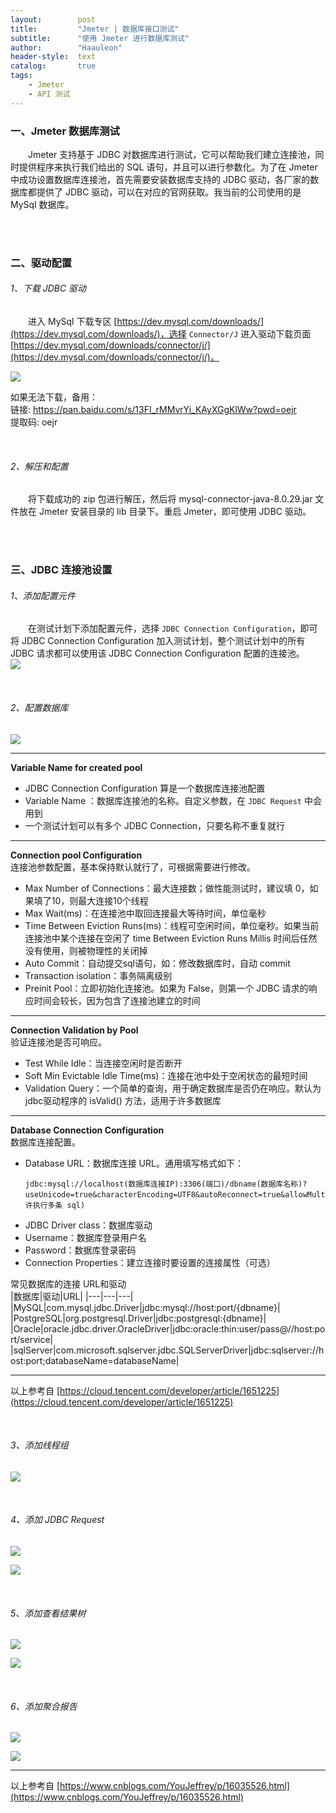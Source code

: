 ```yaml
---
layout:        post
title:         "Jmeter | 数据库接口测试"
subtitle:      "使用 Jmeter 进行数据库测试"
author:        "Haauleon"
header-style:  text
catalog:       true
tags:
    - Jmeter
    - API 测试
---
```


### 一、Jmeter 数据库测试
&emsp;&emsp;Jmeter 支持基于 JDBC 对数据库进行测试，它可以帮助我们建立连接池，同时提供程序来执行我们给出的 SQL 语句，并且可以进行参数化。为了在 Jmeter 中成功设置数据库连接池，首先需要安装数据库支持的 JDBC 驱动，各厂家的数据库都提供了 JDBC 驱动，可以在对应的官网获取。我当前的公司使用的是 MySql 数据库。      

<br>
<br>

### 二、驱动配置
###### 1、下载 JDBC 驱动
&emsp;&emsp;进入 MySql 下载专区 [https://dev.mysql.com/downloads/](https://dev.mysql.com/downloads/)，选择 `Connector/J` 进入驱动下载页面 [https://dev.mysql.com/downloads/connector/j/](https://dev.mysql.com/downloads/connector/j/)。   

![](\img\in-post\post-jmeter\2022-07-18-jmeter-database-1.png)     

如果无法下载，备用：     
链接: https://pan.baidu.com/s/13FI_rMMvrYi_KAyXGgKlWw?pwd=oejr    
提取码: oejr 

<br>

###### 2、解压和配置
&emsp;&emsp;将下载成功的 zip 包进行解压，然后将 mysql-connector-java-8.0.29.jar 文件放在 Jmeter 安装目录的 lib 目录下。重启 Jmeter，即可使用 JDBC 驱动。    

<br>
<br>

### 三、JDBC 连接池设置
###### 1、添加配置元件
&emsp;&emsp;在测试计划下添加配置元件，选择 `JDBC Connection Configuration`，即可将 JDBC Connection Configuration 加入测试计划，整个测试计划中的所有 JDBC 请求都可以使用该 JDBC Connection Configuration 配置的连接池。     
![](\img\in-post\post-jmeter\2022-07-18-jmeter-database-2.png)         

<br>

###### 2、配置数据库
![](\img\in-post\post-jmeter\2022-07-18-jmeter-database-3.png)     

---

**Variable Name for created pool**       
- JDBC Connection Configuration 算是一个数据库连接池配置
- Variable Name ：数据库连接池的名称。自定义参数，在 `JDBC Request` 中会用到
- 一个测试计划可以有多个 JDBC Connection，只要名称不重复就行

---
**Connection pool Configuration**    
连接池参数配置，基本保持默认就行了，可根据需要进行修改。    
- Max Number of Connections：最大连接数；做性能测试时，建议填 0，如果填了10，则最大连接10个线程
- Max Wait(ms)：在连接池中取回连接最大等待时间，单位毫秒
- Time Between Eviction Runs(ms)：线程可空闲时间，单位毫秒。如果当前连接池中某个连接在空闲了 time Between Eviction Runs Millis 时间后任然没有使用，则被物理性的关闭掉
- Auto Commit：自动提交sql语句，如：修改数据库时，自动 commit
- Transaction isolation：事务隔离级别
- Preinit Pool：立即初始化连接池。如果为 False，则第一个 JDBC 请求的响应时间会较长，因为包含了连接池建立的时间

---
**Connection Validation by Pool**     
验证连接池是否可响应。     
- Test While Idle：当连接空闲时是否断开
- Soft Min Evictable Idle Time(ms)：连接在池中处于空闲状态的最短时间
- Validation Query：一个简单的查询，用于确定数据库是否仍在响应。默认为jdbc驱动程序的 isValid() 方法，适用于许多数据库

---
**Database Connection Configuration**      
数据库连接配置。    
- Database URL：数据库连接 URL。通用填写格式如下： 
    ```
    jdbc:mysql://localhost(数据库连接IP):3306(端口)/dbname(数据库名称)?useUnicode=true&characterEncoding=UTF8&autoReconnect=true&allowMultiQueries=true(允许执行多条 sql)
    ```
- JDBC Driver class：数据库驱动
- Username：数据库登录用户名
- Password：数据库登录密码
- Connection Properties：建立连接时要设置的连接属性（可选）

常见数据库的连接 URL和驱动     
|数据库|驱动|URL|
|---|---|---|
|MySQL|com.mysql.jdbc.Driver|jdbc:mysql://host:port/{dbname}|
|PostgreSQL|org.postgresql.Driver|jdbc:postgresql:{dbname}|
|Oracle|oracle.jdbc.driver.OracleDriver|jdbc:oracle:thin:user/pass@//host:port/service|
|sqlServer|com.microsoft.sqlserver.jdbc.SQLServerDriver|jdbc:sqlserver://host:port;databaseName=databaseName|

---
以上参考自 [https://cloud.tencent.com/developer/article/1651225](https://cloud.tencent.com/developer/article/1651225)     

<br>

###### 3、添加线程组
![](\img\in-post\post-jmeter\2022-07-18-jmeter-database-4.png) 

<br>

###### 4、添加 JDBC Request
![](\img\in-post\post-jmeter\2022-07-18-jmeter-database-5.png)        

![](\img\in-post\post-jmeter\2022-07-18-jmeter-database-6.png)     

<br>

###### 5、添加查看结果树
![](\img\in-post\post-jmeter\2022-07-18-jmeter-database-7.png)      

![](\img\in-post\post-jmeter\2022-07-18-jmeter-database-8.png)         

<br>

###### 6、添加聚合报告
![](\img\in-post\post-jmeter\2022-07-18-jmeter-database-9.png)      

![](\img\in-post\post-jmeter\2022-07-18-jmeter-database-10.png) 

---
以上参考自 [https://www.cnblogs.com/YouJeffrey/p/16035526.html](https://www.cnblogs.com/YouJeffrey/p/16035526.html)